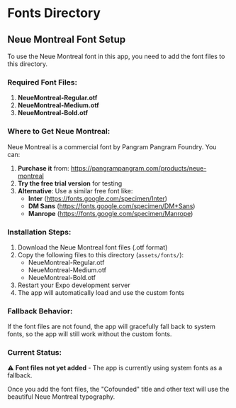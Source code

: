 # Fonts Directory

## Neue Montreal Font Setup

To use the Neue Montreal font in this app, you need to add the font files to this directory.

### Required Font Files:

1. **NeueMontreal-Regular.otf**
2. **NeueMontreal-Medium.otf**
3. **NeueMontreal-Bold.otf**

### Where to Get Neue Montreal:

Neue Montreal is a commercial font by Pangram Pangram Foundry. You can:

1. **Purchase it** from: https://pangrampangram.com/products/neue-montreal
2. **Try the free trial version** for testing
3. **Alternative**: Use a similar free font like:
   - **Inter** (https://fonts.google.com/specimen/Inter)
   - **DM Sans** (https://fonts.google.com/specimen/DM+Sans)
   - **Manrope** (https://fonts.google.com/specimen/Manrope)

### Installation Steps:

1. Download the Neue Montreal font files (.otf format)
2. Copy the following files to this directory (`assets/fonts/`):
   - NeueMontreal-Regular.otf
   - NeueMontreal-Medium.otf
   - NeueMontreal-Bold.otf
3. Restart your Expo development server
4. The app will automatically load and use the custom fonts

### Fallback Behavior:

If the font files are not found, the app will gracefully fall back to system fonts, so the app will still work without the custom fonts.

### Current Status:

⚠️ **Font files not yet added** - The app is currently using system fonts as a fallback.

Once you add the font files, the "Cofounded" title and other text will use the beautiful Neue Montreal typography.

